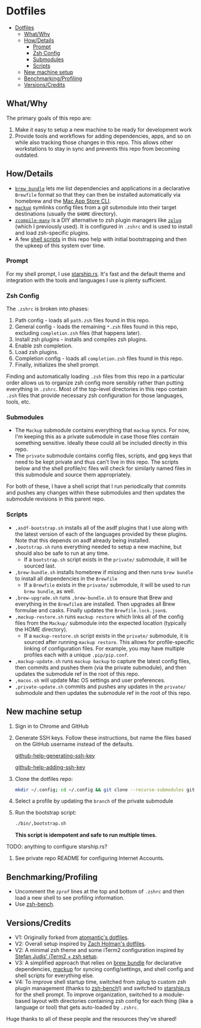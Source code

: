 # Dotfiles

- [Dotfiles](#dotfiles)
  - [What/Why](#whatwhy)
  - [How/Details](#howdetails)
    - [Prompt](#prompt)
    - [Zsh Config](#zsh-config)
    - [Submodules](#submodules)
    - [Scripts](#scripts)
  - [New machine setup](#new-machine-setup)
  - [Benchmarking/Profiling](#benchmarkingprofiling)
  - [Versions/Credits](#versionscredits)

## What/Why

The primary goals of this repo are:

1. Make it easy to setup a new machine to be ready for development work
2. Provide tools and workflows for adding dependencies, apps, and so on while
also tracking those changes in this repo. This allows other workstations to stay
in sync and prevents this repo from becoming outdated.

## How/Details

- [`brew bundle`][brew-bundle] lets me list dependencies and applications in a
declarative `Brewfile` format so that they can then be installed automatically
via homebrew and the [Mac App Store CLI][mas].
- [`mackup`][mackup] symlinks config files from a git submodule into their
target destinations (usually the `$HOME` directory).
- [`zcompile-many`][zcompile-many] is a DIY alternative to zsh plugin managers
like [`zplug`][zplug] (which I previously used). It is configured in `.zshrc`
and is used to install and load zsh-specific plugins.
- A few [shell scripts](#Scripts) in this repo help with initial bootstrapping
and then the upkeep of this system over time.

### Prompt

For my shell prompt, I use [starship.rs][starship]. It's fast and the default
theme and integration with the tools and languages I use is plenty sufficient.

### Zsh Config

The `.zshrc` is broken into phases:

1. Path config - loads all `path.zsh` files found in this repo.
1. General config - loads the remaining `*.zsh` files found in this repo,
excluding `completion.zsh` files (that happens later).
1. Install zsh plugins - installs and compiles zsh plugins.
1. Enable zsh completion.
1. Load zsh plugins.
1. Completion config - loads all `completion.zsh` files found in this repo.
1. Finally, initializes the shell prompt.

Finding and automatically loading `.zsh` files from this repo in a particular
order allows us to organize zsh config more sensibly rather than putting
everything in `.zshrc`. Most of the top-level directories in this repo contain
`.zsh` files that provide necessary zsh configuration for those languages,
tools, etc.

### Submodules

- The `Mackup` submodule contains everything that `mackup` syncs. For now, I'm
keeping this as a private submodule in case those files contain something
sensitive. Ideally these could all be included directly in this repo.
- The `private` submodule contains config files, scripts, and gpg keys that need
to be kept private and thus can't live in this repo. The scripts below and the
shell profile/rc files will check for similarly named files in this submodule
and source them appropriately.

For both of these, I have a shell script that I run periodically that commits
and pushes any changes within these submodules and then updates the submodule
revisions in this parent repo.

### Scripts

- `,asdf-bootstrap.sh` installs all of the asdf plugins that I use along
with the latest version of each of the languages provided by these plugins. Note
that this depends on asdf already being installed.
- `,bootstrap.sh` runs everything needed to setup a new machine, but
should also be safe to run at any time.
  - If a `bootstrap.sh` script exists in the `private/` submodule, it will be
  sourced last.
- `,brew-bundle.sh` installs homebrew if missing and then runs
`brew bundle` to install all dependencies in the `Brewfile`
  - If a `Brewfile` exists in the `private/` submodule, it will be used to run
  `brew bundle`, as well.
- `,brew-upgrade.sh` runs `,brew-bundle.sh` to ensure that Brew
and everything in the `Brewfile`s are installed. Then upgrades all Brew formulae
and casks. Finally updates the `Brewfile.lock.json`s.
- `,mackup-restore.sh` runs `mackup restore` which links all of the
config files from the `Mackup/` submodule into the expected location (typically
the HOME directory).
  - If a `mackup-restore.sh` script exists in the `private/` submodule, it is
  sourced after running `mackup restore`. This allows for profile-specific
  linking of configuration files. For example, you may have multiple profiles
  each with a unique `.pip/pip.conf`.
- `,mackup-update.sh` runs `mackup backup` to capture the latest config
files, then commits and pushes them (via the private submodule), and then
updates the submodule ref in the root of this repo.
- `,macos.sh` will update Mac OS settings and user preferences.
- `,private-update.sh` commits and pushes any updates in the `private/`
submodule and then updates the submodule ref in the root of this repo.

## New machine setup

1. Sign in to Chrome and GitHub

1. Generate SSH keys. Follow these instructions, but name the files based on the
GitHub username instead of the defaults.

    [github-help-generating-ssh-key]

    [github-help-adding-ssh-key]

1. Clone the dotfiles repo:

    ```bash
    mkdir ~/.config; cd ~/.config && git clone --recurse-submodules git@github.com:ekweible/dotfiles.git && cd dotfiles
    ```

1. Select a profile by updating the `branch` of the private submodule

1. Run the bootstrap script:

    ```bash
    ./bin/,bootstrap.sh
    ```

    **This script is idempotent and safe to run multiple times.**

TODO: anything to configure starship.rs?

<!-- 1. Run `p10k configure` to configure the powerlevel10k theme and install fonts. -->

1. See private repo README for configuring Internet Accounts.

## Benchmarking/Profiling

- Uncomment the `zprof` lines at the top and bottom of `.zshrc` and then load a
new shell to see profiling information.
- Use [zsh-bench][zsh-bench].

## Versions/Credits

- V1: Originally forked from [atomantic's dotfiles][atomantic-dotfiles].
- V2: Overall setup inspired by [Zach Holman's dotfiles][holman-dotfiles].
- V2: A minimal zsh theme and some iTerm2 configuration inspired by
[Stefan Judis' iTerm2 + zsh setup][judas-iterm-zsh].
- V3: A simplified approach that relies on [brew bundle][brew-bundle] for
declarative dependencies, [mackup][mackup] for syncing config/settings, and
shell config and shell scripts for everything else.
- V4: To improve shell startup time, switched from zplug to custom zsh plugin
management (thanks to [zsh-bench][zsh-bench]!) and switched to
[starship.rs][starship] for the shell prompt. To improve organization, switched
to a module-based layout with directories containing zsh config for each thing
(like a language or tool) that gets auto-loaded by `.zshrc`.

Huge thanks to all of these people and the resources they've shared!

[atomantic-dotfiles]: https://github.com/atomantic/dotfiles
[brew-bundle]: https://github.com/Homebrew/homebrew-bundle
[github-help-generating-ssh-key]: https://help.github.com/articles/generating-a-new-ssh-key-and-adding-it-to-the-ssh-agent/
[github-help-adding-ssh-key]: https://help.github.com/articles/adding-a-new-ssh-key-to-your-github-account/
[holman-dotfiles]: https://github.com/holman/dotfiles
[judas-iterm-zsh]: https://www.stefanjudis.com/blog/declutter-emojify-and-prettify-your-iterm2-terminal/
[mackup]: https://github.com/lra/mackup
[mas]: https://github.com/mas-cli/mas
[p10k-fonts]: https://github.com/romkatv/powerlevel10k#manual-font-installation
[starship]: https://starship.rs/
[zcompile-many]: https://github.com/romkatv/zsh-bench/tree/master/configs/diy%2B%2B/skel
[zsh-bench]: https://github.com/romkatv/zsh-bench
[zplug]: https://github.com/zplug/zplug
